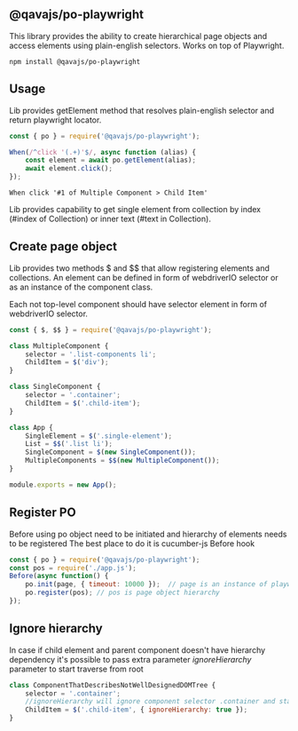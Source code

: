## @qavajs/po-playwright

This library provides the ability to create hierarchical page objects and access elements using plain-english selectors.
Works on top of Playwright.

`npm install @qavajs/po-playwright`
## Usage

Lib provides getElement method that resolves plain-english selector and return playwright locator.
```javascript
const { po } = require('@qavajs/po-playwright');

When(/^click '(.+)'$/, async function (alias) {
    const element = await po.getElement(alias);
    await element.click();
});
```

```gherkin
When click '#1 of Multiple Component > Child Item'
```

Lib provides capability to get single element from collection by index (#index of Collection) or inner text (#text in Collection).

## Create page object

Lib provides two methods $ and $$ that allow registering elements and collections.
An element can be defined in form of webdriverIO selector or as an instance of the component class. 

Each not top-level component should have selector element in form of webdriverIO selector.
```javascript
const { $, $$ } = require('@qavajs/po-playwright');

class MultipleComponent {
    selector = '.list-components li';
    ChildItem = $('div');
}

class SingleComponent {
    selector = '.container';
    ChildItem = $('.child-item');
}

class App {
    SingleElement = $('.single-element');
    List = $$('.list li');
    SingleComponent = $(new SingleComponent());
    MultipleComponents = $$(new MultipleComponent());
}

module.exports = new App();
```
## Register PO
Before using po object need to be initiated and hierarchy of elements needs to be registered
The best place to do it is cucumber-js Before hook

```javascript
const { po } = require('@qavajs/po-playwright');
const pos = require('./app.js');
Before(async function() {
    po.init(page, { timeout: 10000 });  // page is an instance of playwright page
    po.register(pos); // pos is page object hierarchy
});
```

## Ignore hierarchy
In case if child element and parent component doesn't have hierarchy dependency
it's possible to pass extra parameter _ignoreHierarchy_ parameter to start traverse from root

```javascript
class ComponentThatDescribesNotWellDesignedDOMTree {
    selector = '.container';
    //ignoreHierarchy will ignore component selector .container and start traverse from root
    ChildItem = $('.child-item', { ignoreHierarchy: true }); 
}
```
